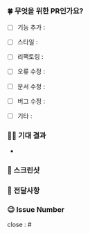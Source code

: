 ### 🍀 무엇을 위한 PR인가요?
- [ ] 기능 추가 :  
- [ ] 스타일 : 
- [ ] 리팩토링 : 
- [ ] 오류 수정 : 
- [ ] 문서 수정 : 
- [ ] 버그 수정 : 
- [ ] 기타 : 


### 🙏🏻 기대 결과
-

### 📸 스크린샷


### 🙂 전달사항

### 😉 Issue Number
close : #

